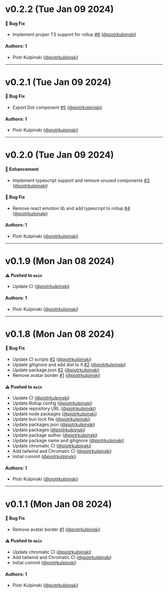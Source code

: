 # v0.2.2 (Tue Jan 09 2024)

#### 🐛 Bug Fix

- Implement proper TS support for rollup [#6](https://github.com/curious-leaf/design/pull/6) ([@piotrkulpinski](https://github.com/piotrkulpinski))

#### Authors: 1

- Piotr Kulpinski ([@piotrkulpinski](https://github.com/piotrkulpinski))

---

# v0.2.1 (Tue Jan 09 2024)

#### 🐛 Bug Fix

- Export Dot component [#5](https://github.com/curious-leaf/design/pull/5) ([@piotrkulpinski](https://github.com/piotrkulpinski))

#### Authors: 1

- Piotr Kulpinski ([@piotrkulpinski](https://github.com/piotrkulpinski))

---

# v0.2.0 (Tue Jan 09 2024)

#### 🚀 Enhancement

- Implement typescript support and remove unused components [#3](https://github.com/curious-leaf/design/pull/3) ([@piotrkulpinski](https://github.com/piotrkulpinski))

#### 🐛 Bug Fix

- Remove react emotion lib and add typescript to rollup [#4](https://github.com/curious-leaf/design/pull/4) ([@piotrkulpinski](https://github.com/piotrkulpinski))

#### Authors: 1

- Piotr Kulpinski ([@piotrkulpinski](https://github.com/piotrkulpinski))

---

# v0.1.9 (Mon Jan 08 2024)

#### ⚠️ Pushed to `main`

- Update CI ([@piotrkulpinski](https://github.com/piotrkulpinski))

#### Authors: 1

- Piotr Kulpinski ([@piotrkulpinski](https://github.com/piotrkulpinski))

---

# v0.1.8 (Mon Jan 08 2024)

#### 🐛 Bug Fix

- Update CI scripts [#2](https://github.com/curious-leaf/design/pull/2) ([@piotrkulpinski](https://github.com/piotrkulpinski))
- Update gitignore and add dist to it [#2](https://github.com/curious-leaf/design/pull/2) ([@piotrkulpinski](https://github.com/piotrkulpinski))
- Update package.json [#2](https://github.com/curious-leaf/design/pull/2) ([@piotrkulpinski](https://github.com/piotrkulpinski))
- Remove avatar border [#1](https://github.com/curious-leaf/design/pull/1) ([@piotrkulpinski](https://github.com/piotrkulpinski))

#### ⚠️ Pushed to `main`

- Update CI ([@piotrkulpinski](https://github.com/piotrkulpinski))
- Update Rollup config ([@piotrkulpinski](https://github.com/piotrkulpinski))
- Update repository URL ([@piotrkulpinski](https://github.com/piotrkulpinski))
- Update node packages ([@piotrkulpinski](https://github.com/piotrkulpinski))
- Update bun lock file ([@piotrkulpinski](https://github.com/piotrkulpinski))
- Update packages.json ([@piotrkulpinski](https://github.com/piotrkulpinski))
- Update packages ([@piotrkulpinski](https://github.com/piotrkulpinski))
- Update package author ([@piotrkulpinski](https://github.com/piotrkulpinski))
- Update package name and gitignore ([@piotrkulpinski](https://github.com/piotrkulpinski))
- Update chromatic CI ([@piotrkulpinski](https://github.com/piotrkulpinski))
- Add tailwind and Chromatic CI ([@piotrkulpinski](https://github.com/piotrkulpinski))
- Initial commit ([@piotrkulpinski](https://github.com/piotrkulpinski))

#### Authors: 1

- Piotr Kulpinski ([@piotrkulpinski](https://github.com/piotrkulpinski))

---

# v0.1.1 (Mon Jan 08 2024)

#### 🐛 Bug Fix

- Remove avatar border [#1](https://github.com/curious-leaf/design/pull/1) ([@piotrkulpinski](https://github.com/piotrkulpinski))

#### ⚠️ Pushed to `main`

- Update chromatic CI ([@piotrkulpinski](https://github.com/piotrkulpinski))
- Add tailwind and Chromatic CI ([@piotrkulpinski](https://github.com/piotrkulpinski))
- Initial commit ([@piotrkulpinski](https://github.com/piotrkulpinski))

#### Authors: 1

- Piotr Kulpinski ([@piotrkulpinski](https://github.com/piotrkulpinski))
